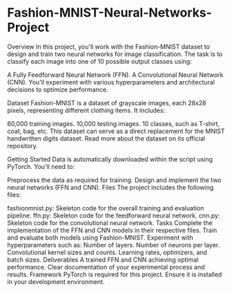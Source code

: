 # Fashion-MNIST-Neural-Networks-Project
Overview
In this project, you'll work with the Fashion-MNIST dataset to design and train two neural networks for image classification. The task is to classify each image into one of 10 possible output classes using:

A Fully Feedforward Neural Network (FFN).
A Convolutional Neural Network (CNN).
You'll experiment with various hyperparameters and architectural decisions to optimize performance.

Dataset
Fashion-MNIST is a dataset of grayscale images, each 28x28 pixels, representing different clothing items. It includes:

60,000 training images.
10,000 testing images.
10 classes, such as T-shirt, coat, bag, etc.
This dataset can serve as a direct replacement for the MNIST handwritten digits dataset. Read more about the dataset on its official repository.

Getting Started
Data is automatically downloaded within the script using PyTorch. You'll need to:

Preprocess the data as required for training.
Design and implement the two neural networks (FFN and CNN).
Files
The project includes the following files:

fashionmnist.py: Skeleton code for the overall training and evaluation pipeline.
ffn.py: Skeleton code for the feedforward neural network.
cnn.py: Skeleton code for the convolutional neural network.
Tasks
Complete the implementation of the FFN and CNN models in their respective files.
Train and evaluate both models using Fashion-MNIST.
Experiment with hyperparameters such as:
Number of layers.
Number of neurons per layer.
Convolutional kernel sizes and counts.
Learning rates, optimizers, and batch sizes.
Deliverables
A trained FFN and CNN achieving optimal performance.
Clear documentation of your experimental process and results.
Framework
PyTorch is required for this project. Ensure it is installed in your development environment.
